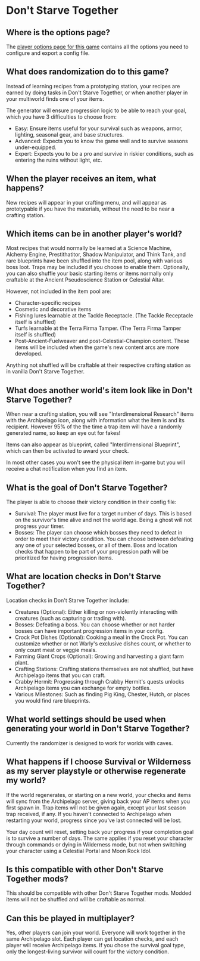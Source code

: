 # Don't Starve Together

## Where is the options page?

The [player options page for this game](../player-options) contains all the options you need to configure and export a
config file.

## What does randomization do to this game?

Instead of learning recipes from a prototyping station, your recipes are earned by doing tasks in Don't Starve Together,
or when another player in your multiworld finds one of your items.

The generator will ensure progression logic to be able to reach your goal, which you have 3 difficulties to choose from:
- Easy: Ensure items useful for your survival such as weapons, armor, lighting, seasonal gear, and base structures.
- Advanced: Expects you to know the game well and to survive seasons under-equipped.
- Expert: Expects you to be a pro and survive in riskier conditions, such as entering the ruins without light, etc.

## When the player receives an item, what happens?

New recipes will appear in your crafting menu, and will appear as prototypable if you have the materials, without the need 
to be near a crafting station.

## Which items can be in another player's world?

Most recipes that would normally be learned at a Science Machine, Alchemy Engine, Prestithatitor, Shadow Manipulator, and
Think Tank, and rare blueprints have been shuffled into the item pool, along with various boss loot. Traps may be included
if you choose to enable them. Optionally, you can also shuffle your basic starting items or items normally only craftable
at the Ancient Pseudoscience Station or Celestial Altar.

However, not included in the item pool are:
- Character-specific recipes
- Cosmetic and decorative items
- Fishing lures learnable at the Tackle Receptacle. (The Tackle Receptacle itself is shuffled)
- Turfs learnable at the Terra Firma Tamper. (The Terra Firma Tamper itself is shuffled)
- Post-Ancient-Fuelweaver and post-Celestial-Champion content. These items will be included when the game's new content arcs are more developed.

Anything not shuffled will be craftable at their respective crafting station as in vanilla Don't Starve Together.

## What does another world's item look like in Don't Starve Together?

When near a crafting station, you will see "Interdimensional Research" items with the Archipelago icon, along with information
what the item is and its recipient. However 95% of the the time a trap item will have a randomly generated name, so keep an eye
out for fakes!

Items can also appear as blueprint, called "Interdimensional Blueprint", which can then be activated to award your check.

In most other cases you won't see the physical item in-game but you will receive a chat notification when you find an item.

## What is the goal of Don't Starve Together?

The player is able to choose their victory condition in their config file:
- Survival: The player must live for a target number of days. This is based on the survivor's time alive and not the world age.
Being a ghost will not progress your timer.
- Bosses: The player can choose which bosses they need to defeat in order to meet their victory condition. You can choose
between defeating any one of your selected bosses, or all of them. Boss and location checks that happen to be part of your progression 
path will be prioritized for having progression items.

## What are location checks in Don't Starve Together?

Location checks in Don't Starve Together include:
- Creatures (Optional): Either killing or non-violently interacting with creatures (such as capturing or trading with).
- Bosses: Defeating a boss. You can choose whether or not harder bosses can have important progression items in your config.
- Crock Pot Dishes (Optional): Cooking a meal in the Crock Pot. You can customize whether or not Warly's exclusive dishes count,
or whether to only count meat or veggie meals.
- Farming Giant Crops (Optional): Growing and harvesting a giant farm plant.
- Crafting Stations: Crafting stations themselves are not shuffled, but have Archipelago items that you can craft.
- Crabby Hermit: Progressing through Crabby Hermit's quests unlocks Archipelago items you can exchange for empty bottles.
- Various Milestones: Such as finding Pig King, Chester, Hutch, or places you would find rare blueprints.

## What world settings should be used when generating your world in Don't Starve Together?

Currently the randomizer is designed to work for worlds with caves.

## What happens if I choose Survival or Wilderness as my server playstyle or otherwise regenerate my world?

If the world regenerates, or starting on a new world, your checks and items will sync from the Archipelago server, giving back your AP 
items when you first spawn in. Trap items will not be given again, except your last season trap received, if any. If you haven't connected
to Archipelago when restarting your world, progress since you've last connected will be lost.

Your day count will reset, setting back your progress if your completion goal is to survive a number of days. The same applies if
you reset your character through commands or dying in Wilderness mode, but not when switching your character using a Celestial Portal
and Moon Rock Idol.

## Is this compatible with other Don't Starve Together mods?

This should be compatible with other Don't Starve Together mods. Modded items will not be shuffled and will be craftable as normal.

## Can this be played in multiplayer?

Yes, other players can join your world. Everyone will work together in the same Archipelago slot. Each player can get
location checks, and each player will receive Archipelago items. If you chose the survival goal type, only the longest-living
survivor will count for the victory condition.

